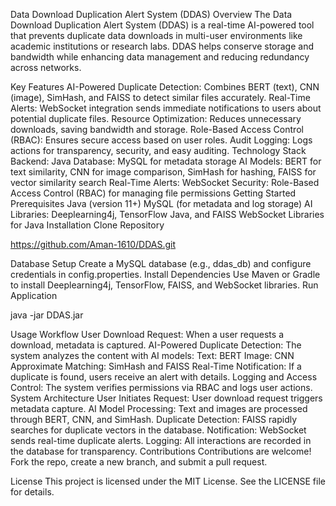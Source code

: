 Data Download Duplication Alert System (DDAS)
Overview
The Data Download Duplication Alert System (DDAS) is a real-time AI-powered tool that prevents duplicate data downloads in multi-user environments like academic institutions or research labs. DDAS helps conserve storage and bandwidth while enhancing data management and reducing redundancy across networks.

Key Features
AI-Powered Duplicate Detection: Combines BERT (text), CNN (image), SimHash, and FAISS to detect similar files accurately.
Real-Time Alerts: WebSocket integration sends immediate notifications to users about potential duplicate files.
Resource Optimization: Reduces unnecessary downloads, saving bandwidth and storage.
Role-Based Access Control (RBAC): Ensures secure access based on user roles.
Audit Logging: Logs actions for transparency, security, and easy auditing.
Technology Stack
Backend: Java
Database: MySQL for metadata storage
AI Models: BERT for text similarity, CNN for image comparison, SimHash for hashing, FAISS for vector similarity search
Real-Time Alerts: WebSocket
Security: Role-Based Access Control (RBAC) for managing file permissions
Getting Started
Prerequisites
Java (version 11+)
MySQL (for metadata and log storage)
AI Libraries: Deeplearning4j, TensorFlow Java, and FAISS
WebSocket Libraries for Java
Installation
Clone Repository


https://github.com/Aman-1610/DDAS.git

Database Setup
Create a MySQL database (e.g., ddas_db) and configure credentials in config.properties.
Install Dependencies
Use Maven or Gradle to install Deeplearning4j, TensorFlow, FAISS, and WebSocket libraries.
Run Application

java -jar DDAS.jar

Usage Workflow
User Download Request: When a user requests a download, metadata is captured.
AI-Powered Duplicate Detection: The system analyzes the content with AI models:
Text: BERT
Image: CNN
Approximate Matching: SimHash and FAISS
Real-Time Notification: If a duplicate is found, users receive an alert with details.
Logging and Access Control: The system verifies permissions via RBAC and logs user actions.
System Architecture
User Initiates Request: User download request triggers metadata capture.
AI Model Processing: Text and images are processed through BERT, CNN, and SimHash.
Duplicate Detection: FAISS rapidly searches for duplicate vectors in the database.
Notification: WebSocket sends real-time duplicate alerts.
Logging: All interactions are recorded in the database for transparency.
Contributions
Contributions are welcome! Fork the repo, create a new branch, and submit a pull request.

License
This project is licensed under the MIT License. See the LICENSE file for details.
